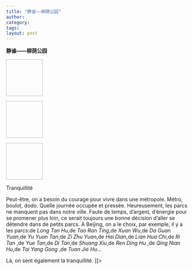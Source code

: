 ```yaml
---
title: "静谧——柳荫公园"
author:
category: 
tags: 
layout: post
---
```

<b>静谧——柳荫公园</b>

<a href="http://www.francaisblog.com../images/parc1.jpg" rel='external'><img height="100" width="100"></a>

<a href="http://www.francaisblog.com../images/parc3.jpg" rel='external'><img height="100" width="100"></a>

<a href="http://www.francaisblog.com../images/parc4.jpg" rel='external'><img height="100" width="100"></a>



Tranquillité

Peut-être, on a besoin du courage pour vivre dans une métropole. Métro, boulot, dodo. Quelle journée occupée et pressée. Heureusement, les parcs ne manquent pas dans notre ville. Faute de temps, d’argent, d’énergie pour se promener plus loin, ce serait toujours une bonne décision d’aller se détendre dans de petits parcs. A Beijing, on a le choix, par exemple, il y a les parcs:de <i>Long Tan Hu</i>,de <i>Tao Ran Ting</i>,de <i>Xuan Wu</i>,de <i>Da Guan Yuan</i>,de <i>Yu Yuan Tan</i>,de <i>Zi Zhu Yuan</i>,de <i>Hai Dian</i>,de <i>Lian Hua Chi</i>,de <i>Ri Tan </i>,de <i>Yue Tan</i>,de <i>Di Tan</i>,de <i>Shuang Xiu</i>,de <i>Ren Ding Hu </i>,de <i>Qing Nian Hu</i>,de <i>Tai Yang Gong </i>,de <i>Tuan Jie Hu</i>… 

Là, on sent également la tranquillité. ]]>

